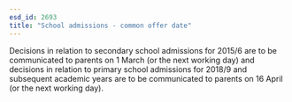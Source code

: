 ```yaml
---
esd_id: 2693
title: "School admissions - common offer date"
---
```


Decisions in relation to secondary school admissions for 2015/6 are to be communicated to parents on 1 March (or the next working day) and decisions in relation to primary school admissions for 2018/9 and subsequent academic years are to be communicated to parents on 16 April (or the next working day).

